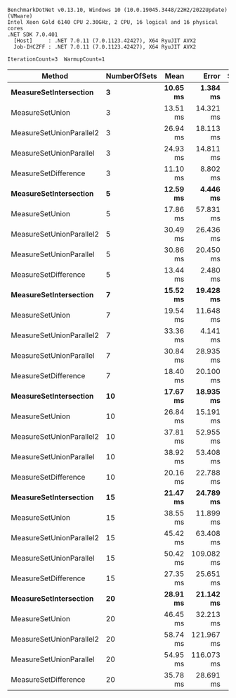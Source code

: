```

BenchmarkDotNet v0.13.10, Windows 10 (10.0.19045.3448/22H2/2022Update) (VMware)
Intel Xeon Gold 6140 CPU 2.30GHz, 2 CPU, 16 logical and 16 physical cores
.NET SDK 7.0.401
  [Host]     : .NET 7.0.11 (7.0.1123.42427), X64 RyuJIT AVX2
  Job-IHCZFF : .NET 7.0.11 (7.0.1123.42427), X64 RyuJIT AVX2

IterationCount=3  WarmupCount=1  

```
| Method                   | NumberOfSets | Mean     | Error      | StdDev   | Gen0      | Gen1      | Gen2      | Allocated |
|------------------------- |------------- |---------:|-----------:|---------:|----------:|----------:|----------:|----------:|
| **MeasureSetIntersection**   | **3**            | **10.65 ms** |   **1.384 ms** | **0.076 ms** |  **703.1250** |  **703.1250** |  **703.1250** |    **3.5 MB** |
| MeasureSetUnion          | 3            | 13.51 ms |  14.321 ms | 0.785 ms |  984.3750 |  984.3750 |  984.3750 |   5.15 MB |
| MeasureSetUnionParallel2 | 3            | 26.94 ms |  18.113 ms | 0.993 ms | 1093.7500 | 1062.5000 | 1000.0000 |  12.71 MB |
| MeasureSetUnionParallel  | 3            | 24.93 ms |  14.811 ms | 0.812 ms |  968.7500 |  937.5000 |  937.5000 |  12.71 MB |
| MeasureSetDifference     | 3            | 11.10 ms |   8.802 ms | 0.482 ms |  703.1250 |  703.1250 |  703.1250 |    3.5 MB |
| **MeasureSetIntersection**   | **5**            | **12.59 ms** |   **4.446 ms** | **0.244 ms** |  **953.1250** |  **953.1250** |  **953.1250** |   **5.82 MB** |
| MeasureSetUnion          | 5            | 17.86 ms |  57.831 ms | 3.170 ms |  968.7500 |  968.7500 |  968.7500 |   7.48 MB |
| MeasureSetUnionParallel2 | 5            | 30.49 ms |  26.436 ms | 1.449 ms | 1062.5000 | 1031.2500 | 1000.0000 |  15.73 MB |
| MeasureSetUnionParallel  | 5            | 30.86 ms |  20.450 ms | 1.121 ms | 1062.5000 | 1031.2500 | 1000.0000 |  15.72 MB |
| MeasureSetDifference     | 5            | 13.44 ms |   2.480 ms | 0.136 ms |  953.1250 |  953.1250 |  953.1250 |   5.82 MB |
| **MeasureSetIntersection**   | **7**            | **15.52 ms** |  **19.428 ms** | **1.065 ms** |  **906.2500** |  **906.2500** |  **906.2500** |   **8.14 MB** |
| MeasureSetUnion          | 7            | 19.54 ms |  11.648 ms | 0.638 ms |  968.7500 |  968.7500 |  968.7500 |   9.81 MB |
| MeasureSetUnionParallel2 | 7            | 33.36 ms |   4.141 ms | 0.227 ms | 1066.6667 | 1000.0000 | 1000.0000 |  18.17 MB |
| MeasureSetUnionParallel  | 7            | 30.84 ms |  28.935 ms | 1.586 ms | 1031.2500 | 1000.0000 |  968.7500 |  18.19 MB |
| MeasureSetDifference     | 7            | 18.40 ms |  20.100 ms | 1.102 ms |  937.5000 |  937.5000 |  937.5000 |   8.14 MB |
| **MeasureSetIntersection**   | **10**           | **17.67 ms** |  **18.935 ms** | **1.038 ms** |  **968.7500** |  **968.7500** |  **968.7500** |  **11.62 MB** |
| MeasureSetUnion          | 10           | 26.84 ms |  15.191 ms | 0.833 ms | 1000.0000 | 1000.0000 | 1000.0000 |  13.28 MB |
| MeasureSetUnionParallel2 | 10           | 37.81 ms |  52.955 ms | 2.903 ms | 1142.8571 | 1071.4286 | 1071.4286 |  21.82 MB |
| MeasureSetUnionParallel  | 10           | 38.92 ms |  53.408 ms | 2.927 ms | 1000.0000 | 1000.0000 | 1000.0000 |  21.83 MB |
| MeasureSetDifference     | 10           | 20.16 ms |  22.788 ms | 1.249 ms | 1000.0000 | 1000.0000 | 1000.0000 |  11.61 MB |
| **MeasureSetIntersection**   | **15**           | **21.47 ms** |  **24.789 ms** | **1.359 ms** | **1000.0000** | **1000.0000** | **1000.0000** |  **17.45 MB** |
| MeasureSetUnion          | 15           | 38.55 ms |  11.899 ms | 0.652 ms | 1000.0000 | 1000.0000 | 1000.0000 |  19.12 MB |
| MeasureSetUnionParallel2 | 15           | 45.42 ms |  63.408 ms | 3.476 ms | 1100.0000 | 1000.0000 | 1000.0000 |   27.8 MB |
| MeasureSetUnionParallel  | 15           | 50.42 ms | 109.082 ms | 5.979 ms | 1000.0000 | 1000.0000 | 1000.0000 |  27.83 MB |
| MeasureSetDifference     | 15           | 27.35 ms |  25.651 ms | 1.406 ms | 1000.0000 | 1000.0000 | 1000.0000 |  17.41 MB |
| **MeasureSetIntersection**   | **20**           | **28.91 ms** |  **21.142 ms** | **1.159 ms** |  **968.7500** |  **968.7500** |  **968.7500** |  **23.37 MB** |
| MeasureSetUnion          | 20           | 46.45 ms |  32.213 ms | 1.766 ms | 1090.9091 | 1090.9091 | 1090.9091 |  25.08 MB |
| MeasureSetUnionParallel2 | 20           | 58.74 ms | 121.967 ms | 6.685 ms | 1000.0000 | 1000.0000 | 1000.0000 |   33.7 MB |
| MeasureSetUnionParallel  | 20           | 54.95 ms | 116.073 ms | 6.362 ms | 1000.0000 |  900.0000 |  900.0000 |  33.77 MB |
| MeasureSetDifference     | 20           | 35.78 ms |  28.691 ms | 1.573 ms | 1000.0000 | 1000.0000 | 1000.0000 |  23.37 MB |
